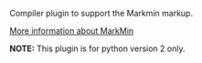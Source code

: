 Compiler plugin to support the Markmin markup.

[More information about MarkMin](http://www.web2py.com/init/static/markmin.html)

**NOTE:** This plugin is for python version 2 only.



